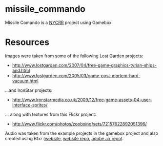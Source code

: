 missile_commando
================

Missile Comando is a [NYCRR](http://www.meetup.com/nycruby/) project using Gamebox

Resources
================

Images were taken from some of the following Lost Garden projects:

* http://www.lostgarden.com/2007/04/free-game-graphics-tyrian-ships-and.html
* http://www.lostgarden.com/2005/03/game-post-mortem-hard-vacuum.html

...and IronStar projects:

* http://www.ironstarmedia.co.uk/2009/12/free-game-assets-04-user-interface-sprites/

... along with textures from this Flickr project:

* http://www.flickr.com/photos/zooboing/sets/72157622892051396/

Audio was taken from the example projects in the gamebox project and also created using Bfxr ([website](http://www.bfxr.net/), [website repo](https://github.com/increpare/bfxr), [adobe air repo](https://github.com/increpare/bfxr-air)).
